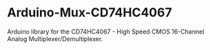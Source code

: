 Arduino-Mux-CD74HC4067
======================

 Arduino library for the CD74HC4067 - High Speed CMOS 16-Channel Analog Multiplexer/Demultiplexer.
